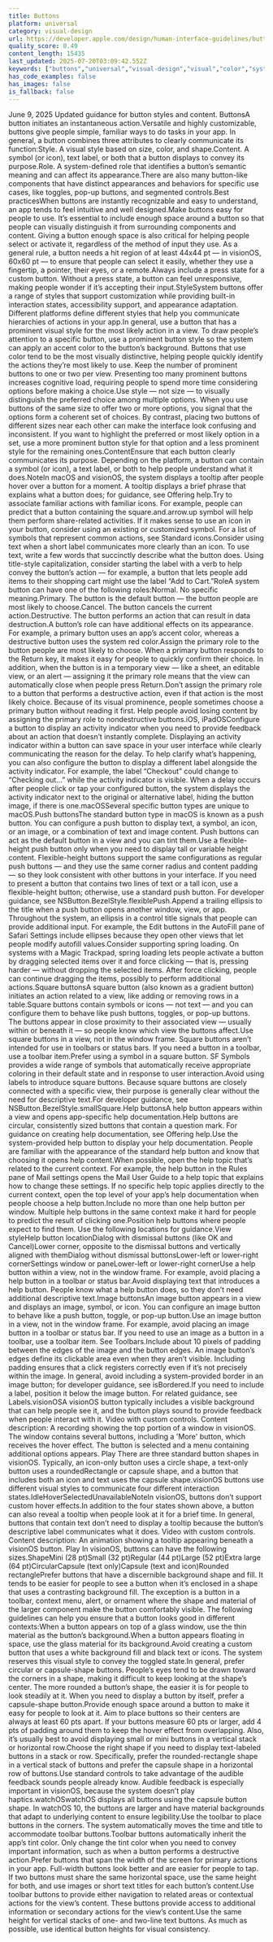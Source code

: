 ```yaml
---
title: Buttons
platform: universal
category: visual-design
url: https://developer.apple.com/design/human-interface-guidelines/buttons
quality_score: 0.49
content_length: 15435
last_updated: 2025-07-20T03:09:42.552Z
keywords: ["buttons","universal","visual-design","visual","color","system","controls","input","accessibility","interface","icons","feedback","status","animation","haptics","images","navigation"]
has_code_examples: false
has_images: false
is_fallback: false
---
```


June 9, 2025 Updated guidance for button styles and content. ButtonsA button initiates an instantaneous action.Versatile and highly customizable, buttons give people simple, familiar ways to do tasks in your app. In general, a button combines three attributes to clearly communicate its function:Style. A visual style based on size, color, and shape.Content. A symbol (or icon), text label, or both that a button displays to convey its purpose.Role. A system-defined role that identifies a button’s semantic meaning and can affect its appearance.There are also many button-like components that have distinct appearances and behaviors for specific use cases, like toggles, pop-up buttons, and segmented controls.Best practicesWhen buttons are instantly recognizable and easy to understand, an app tends to feel intuitive and well designed.Make buttons easy for people to use. It’s essential to include enough space around a button so that people can visually distinguish it from surrounding components and content. Giving a button enough space is also critical for helping people select or activate it, regardless of the method of input they use. As a general rule, a button needs a hit region of at least 44x44 pt — in visionOS, 60x60 pt — to ensure that people can select it easily, whether they use a fingertip, a pointer, their eyes, or a remote.Always include a press state for a custom button. Without a press state, a button can feel unresponsive, making people wonder if it’s accepting their input.StyleSystem buttons offer a range of styles that support customization while providing built-in interaction states, accessibility support, and appearance adaptation. Different platforms define different styles that help you communicate hierarchies of actions in your app.In general, use a button that has a prominent visual style for the most likely action in a view. To draw people’s attention to a specific button, use a prominent button style so the system can apply an accent color to the button’s background. Buttons that use color tend to be the most visually distinctive, helping people quickly identify the actions they’re most likely to use. Keep the number of prominent buttons to one or two per view. Presenting too many prominent buttons increases cognitive load, requiring people to spend more time considering options before making a choice.Use style — not size — to visually distinguish the preferred choice among multiple options. When you use buttons of the same size to offer two or more options, you signal that the options form a coherent set of choices. By contrast, placing two buttons of different sizes near each other can make the interface look confusing and inconsistent. If you want to highlight the preferred or most likely option in a set, use a more prominent button style for that option and a less prominent style for the remaining ones.ContentEnsure that each button clearly communicates its purpose. Depending on the platform, a button can contain a symbol (or icon), a text label, or both to help people understand what it does.NoteIn macOS and visionOS, the system displays a tooltip after people hover over a button for a moment. A tooltip displays a brief phrase that explains what a button does; for guidance, see Offering help.Try to associate familiar actions with familiar icons. For example, people can predict that a button containing the square.and.arrow.up symbol will help them perform share-related activities. If it makes sense to use an icon in your button, consider using an existing or customized symbol. For a list of symbols that represent common actions, see Standard icons.Consider using text when a short label communicates more clearly than an icon. To use text, write a few words that succinctly describe what the button does. Using title-style capitalization, consider starting the label with a verb to help convey the button’s action — for example, a button that lets people add items to their shopping cart might use the label “Add to Cart.”RoleA system button can have one of the following roles:Normal. No specific meaning.Primary. The button is the default button — the button people are most likely to choose.Cancel. The button cancels the current action.Destructive. The button performs an action that can result in data destruction.A button’s role can have additional effects on its appearance. For example, a primary button uses an app’s accent color, whereas a destructive button uses the system red color.Assign the primary role to the button people are most likely to choose. When a primary button responds to the Return key, it makes it easy for people to quickly confirm their choice. In addition, when the button is in a temporary view — like a sheet, an editable view, or an alert — assigning it the primary role means that the view can automatically close when people press Return.Don’t assign the primary role to a button that performs a destructive action, even if that action is the most likely choice. Because of its visual prominence, people sometimes choose a primary button without reading it first. Help people avoid losing content by assigning the primary role to nondestructive buttons.iOS, iPadOSConfigure a button to display an activity indicator when you need to provide feedback about an action that doesn’t instantly complete. Displaying an activity indicator within a button can save space in your user interface while clearly communicating the reason for the delay. To help clarify what’s happening, you can also configure the button to display a different label alongside the activity indicator. For example, the label “Checkout” could change to “Checking out…” while the activity indicator is visible. When a delay occurs after people click or tap your configured button, the system displays the activity indicator next to the original or alternative label, hiding the button image, if there is one.macOSSeveral specific button types are unique to macOS.Push buttonsThe standard button type in macOS is known as a push button. You can configure a push button to display text, a symbol, an icon, or an image, or a combination of text and image content. Push buttons can act as the default button in a view and you can tint them.Use a flexible-height push button only when you need to display tall or variable height content. Flexible-height buttons support the same configurations as regular push buttons — and they use the same corner radius and content padding — so they look consistent with other buttons in your interface. If you need to present a button that contains two lines of text or a tall icon, use a flexible-height button; otherwise, use a standard push button. For developer guidance, see NSButton.BezelStyle.flexiblePush.Append a trailing ellipsis to the title when a push button opens another window, view, or app. Throughout the system, an ellipsis in a control title signals that people can provide additional input. For example, the Edit buttons in the AutoFill pane of Safari Settings include ellipses because they open other views that let people modify autofill values.Consider supporting spring loading. On systems with a Magic Trackpad, spring loading lets people activate a button by dragging selected items over it and force clicking — that is, pressing harder — without dropping the selected items. After force clicking, people can continue dragging the items, possibly to perform additional actions.Square buttonsA square button (also known as a gradient button) initiates an action related to a view, like adding or removing rows in a table.Square buttons contain symbols or icons — not text — and you can configure them to behave like push buttons, toggles, or pop-up buttons. The buttons appear in close proximity to their associated view — usually within or beneath it — so people know which view the buttons affect.Use square buttons in a view, not in the window frame. Square buttons aren’t intended for use in toolbars or status bars. If you need a button in a toolbar, use a toolbar item.Prefer using a symbol in a square button. SF Symbols provides a wide range of symbols that automatically receive appropriate coloring in their default state and in response to user interaction.Avoid using labels to introduce square buttons. Because square buttons are closely connected with a specific view, their purpose is generally clear without the need for descriptive text.For developer guidance, see NSButton.BezelStyle.smallSquare.Help buttonsA help button appears within a view and opens app-specific help documentation.Help buttons are circular, consistently sized buttons that contain a question mark. For guidance on creating help documentation, see Offering help.Use the system-provided help button to display your help documentation. People are familiar with the appearance of the standard help button and know that choosing it opens help content.When possible, open the help topic that’s related to the current context. For example, the help button in the Rules pane of Mail settings opens the Mail User Guide to a help topic that explains how to change these settings. If no specific help topic applies directly to the current context, open the top level of your app’s help documentation when people choose a help button.Include no more than one help button per window. Multiple help buttons in the same context make it hard for people to predict the result of clicking one.Position help buttons where people expect to find them. Use the following locations for guidance.View styleHelp button locationDialog with dismissal buttons (like OK and Cancel)Lower corner, opposite to the dismissal buttons and vertically aligned with themDialog without dismissal buttonsLower-left or lower-right cornerSettings window or paneLower-left or lower-right cornerUse a help button within a view, not in the window frame. For example, avoid placing a help button in a toolbar or status bar.Avoid displaying text that introduces a help button. People know what a help button does, so they don’t need additional descriptive text.Image buttonsAn image button appears in a view and displays an image, symbol, or icon. You can configure an image button to behave like a push button, toggle, or pop-up button.Use an image button in a view, not in the window frame. For example, avoid placing an image button in a toolbar or status bar. If you need to use an image as a button in a toolbar, use a toolbar item. See Toolbars.Include about 10 pixels of padding between the edges of the image and the button edges. An image button’s edges define its clickable area even when they aren’t visible. Including padding ensures that a click registers correctly even if it’s not precisely within the image. In general, avoid including a system-provided border in an image button; for developer guidance, see isBordered.If you need to include a label, position it below the image button. For related guidance, see Labels.visionOSA visionOS button typically includes a visible background that can help people see it, and the button plays sound to provide feedback when people interact with it. Video with custom controls. Content description: A recording showing the top portion of a window in visionOS. The window contains several buttons, including a 'More' button, which receives the hover effect. The button is selected and a menu containing additional options appears. Play There are three standard button shapes in visionOS. Typically, an icon-only button uses a circle shape, a text-only button uses a roundedRectangle or capsule shape, and a button that includes both an icon and text uses the capsule shape.visionOS buttons use different visual styles to communicate four different interaction states.IdleHoverSelectedUnavailableNoteIn visionOS, buttons don’t support custom hover effects.In addition to the four states shown above, a button can also reveal a tooltip when people look at it for a brief time. In general, buttons that contain text don’t need to display a tooltip because the button’s descriptive label communicates what it does. Video with custom controls. Content description: An animation showing a tooltip appearing beneath a visionOS button. Play In visionOS, buttons can have the following sizes.ShapeMini (28 pt)Small (32 pt)Regular (44 pt)Large (52 pt)Extra large (64 pt)CircularCapsule (text only)Capsule (text and icon)Rounded rectanglePrefer buttons that have a discernible background shape and fill. It tends to be easier for people to see a button when it’s enclosed in a shape that uses a contrasting background fill. The exception is a button in a toolbar, context menu, alert, or ornament where the shape and material of the larger component make the button comfortably visible. The following guidelines can help you ensure that a button looks good in different contexts:When a button appears on top of a glass window, use the thin material as the button’s background.When a button appears floating in space, use the glass material for its background.Avoid creating a custom button that uses a white background fill and black text or icons. The system reserves this visual style to convey the toggled state.In general, prefer circular or capsule-shape buttons. People’s eyes tend to be drawn toward the corners in a shape, making it difficult to keep looking at the shape’s center. The more rounded a button’s shape, the easier it is for people to look steadily at it. When you need to display a button by itself, prefer a capsule-shape button.Provide enough space around a button to make it easy for people to look at it. Aim to place buttons so their centers are always at least 60 pts apart. If your buttons measure 60 pts or larger, add 4 pts of padding around them to keep the hover effect from overlapping. Also, it’s usually best to avoid displaying small or mini buttons in a vertical stack or horizontal row.Choose the right shape if you need to display text-labeled buttons in a stack or row. Specifically, prefer the rounded-rectangle shape in a vertical stack of buttons and prefer the capsule shape in a horizontal row of buttons.Use standard controls to take advantage of the audible feedback sounds people already know. Audible feedback is especially important in visionOS, because the system doesn’t play haptics.watchOSwatchOS displays all buttons using the capsule button shape. In watchOS 10, the buttons are larger and have material backgrounds that adapt to underlying content to ensure legibility.Use the toolbar to place buttons in the corners. The system automatically moves the time and title to accommodate toolbar buttons.Toolbar buttons automatically inherit the app’s tint color. Only change the tint color when you need to convey important information, such as when a button performs a destructive action.Prefer buttons that span the width of the screen for primary actions in your app. Full-width buttons look better and are easier for people to tap. If two buttons must share the same horizontal space, use the same height for both, and use images or short text titles for each button’s content.Use toolbar buttons to provide either navigation to related areas or contextual actions for the view’s content. These buttons provide access to additional information or secondary actions for the view’s content.Use the same height for vertical stacks of one- and two-line text buttons. As much as possible, use identical button heights for visual consistency.